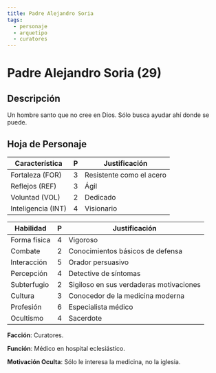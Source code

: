 ```yaml
---
title: Padre Alejandro Soria
tags:
  - personaje
  - arquetipo
  - curatores
---
```


# Padre Alejandro Soria (29)

## Descripción

Un hombre santo que no cree en Dios. Sólo busca ayudar ahí donde se puede.

## Hoja de Personaje

| **Característica** | **P** | **Justificación** |
| --- | --- | --- |
| Fortaleza (FOR) | 3 | Resistente como el acero |
| Reflejos (REF) | 3 | Ágil |
| Voluntad (VOL) | 2 | Dedicado |
| Inteligencia (INT) | 4 | Visionario |

| **Habilidad** | **P** | **Justificación** |
| --- | --- | --- |
| Forma física | 4 | Vigoroso |
| Combate | 2 | Conocimientos básicos de defensa |
| Interacción | 5 | Orador persuasivo |
| Percepción | 4 | Detective de síntomas |
| Subterfugio | 2 | Sigiloso en sus verdaderas motivaciones |
| Cultura | 3 | Conocedor de la medicina moderna |
| Profesión | 6 | Especialista médico |
| Ocultismo | 4 | Sacerdote |

**Facción**: Curatores.

**Función**: Médico en hospital eclesiástico.

**Motivación Oculta**: Sólo le interesa la medicina, no la iglesia. 